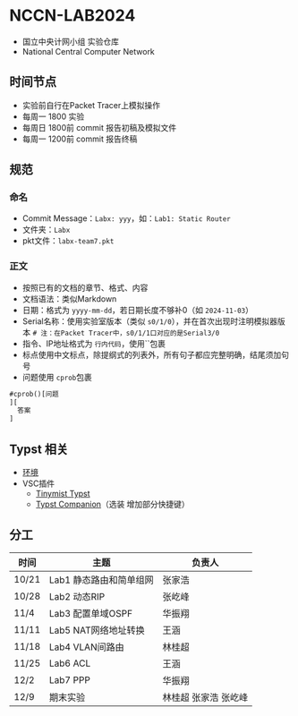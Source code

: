 # NCCN-LAB2024

- 国立中央计网小组 实验仓库
- National Central Computer Network

## 时间节点

- 实验前自行在Packet Tracer上模拟操作
- 每周一 1800 实验
- 每周日 1800前 commit 报告初稿及模拟文件
- 每周一 1200前 commit 报告终稿

## 规范

### 命名

- Commit Message：`Labx: yyy`，如：`Lab1: Static Router`
- 文件夹：`Labx`
- pkt文件：`labx-team7.pkt`

### 正文

- 按照已有的文档的章节、格式、内容
- 文档语法：类似Markdown
- 日期：格式为 `yyyy-mm-dd`，若日期长度不够补0（如 `2024-11-03`）
- Serial名称：使用实验室版本（类似 `s0/1/0`），并在首次出现时注明模拟器版本 `# 注：在Packet Tracer中，s0/1/1口对应的是Serial3/0`
- 指令、IP地址格式为 `行内代码`，使用\`\`包裹
- 标点使用中文标点，除提纲式的列表外，所有句子都应完整明确，结尾须加句号
- 问题使用 `cprob`包裹

```markdown
#cprob()[问题
][
  答案
]
```

## Typst 相关

- [环境](https://github.com/typst-community/typst-install)
- VSC插件
  - [Tinymist Typst](https://marketplace.visualstudio.com/items?itemName=myriad-dreamin.tinymist)
  - [Typst Companion](https://marketplace.visualstudio.com/items?itemName=CalebFiggers.typst-companion)（选装 增加部分快捷键）

## 分工

| 时间  | 主题                    | 负责人 |
| ----- | ----------------------- | ------ |
| 10/21 | Lab1 静态路由和简单组网 | 张家浩 |
| 10/28 | Lab2 动态RIP            | 张屹峰 |
| 11/4  | Lab3 配置单域OSPF       | 华振翔 |
| 11/11 | Lab5 NAT网络地址转换    | 王涵   |
| 11/18 | Lab4 VLAN间路由         | 林桂超 |
| 11/25 | Lab6 ACL                | 王涵 |
| 12/2  | Lab7 PPP                | 华振翔 |
| 12/9  | 期末实验   | 林桂超 张家浩 张屹峰 |
